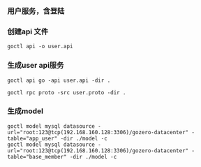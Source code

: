 ### 用户服务，含登陆


### 创建api 文件
```shell 生成接口
goctl api -o user.api
```
### 生成user api服务
```
goctl api go -api user.api -dir .

goctl rpc proto -src user.proto -dir .
```
### 生成model

```
goctl model mysql datasource -url="root:123@tcp(192.168.160.128:3306)/gozero-datacenter" -table="app_user" -dir ./model -c
goctl model mysql datasource -url="root:123@tcp(192.168.160.128:3306)/gozero-datacenter" -table="base_member" -dir ./model -c
```
